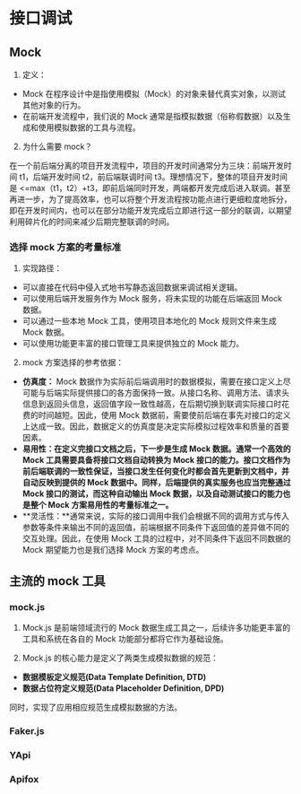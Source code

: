 # 接口调试

## Mock

1. 定义：

- Mock 在程序设计中是指使⽤模拟（Mock）的对象来替代真实对象，以测试其他对象的⾏为。
- 在前端开发流程中，我们说的 Mock 通常是指模拟数据（俗称假数据）以及⽣成和使⽤模拟数据的⼯具与流程。

2. 为什么需要 mock？

在⼀个前后端分离的项⽬开发流程中，项⽬的开发时间通常分为三块：前端开发时间 t1，后端开发时间 t2，前后端联调时间 t3。理想情况下，整体的项⽬开发时间是 <=max（t1，t2）+t3，即前后端同时开发，两端都开发完成后进⼊联调。甚⾄再进⼀步，为了提⾼效率，也可以将整个开发流程按功能点进⾏更细粒度地拆分，即在开发时间内，也可以在部分功能开发完成后⽴即进⾏这⼀部分的联调，以期望利⽤碎⽚化的时间来减少后期完整联调的时间。

### 选择 mock 方案的考量标准

1. 实现路径：

- 可以直接在代码中侵⼊式地书写静态返回数据来调试相关逻辑。
- 可以使⽤后端开发服务作为 Mock 服务，将未实现的功能在后端返回 Mock 数据。
- 可以通过⼀些本地 Mock ⼯具，使⽤项⽬本地化的 Mock 规则⽂件来⽣成 Mock 数据。
- 可以使⽤功能更丰富的接⼝管理⼯具来提供独⽴的 Mock 能⼒。

2. mock 方案选择的参考依据：

- **仿真度：** Mock 数据作为实际前后端调⽤时的数据模拟，需要在接⼝定义上尽可能与后端实际提供接⼝的各⽅⾯保持⼀致。从接⼝名称、调⽤⽅法、请求头信息到返回头信息，返回值字段⼀致性越⾼，在后期切换到联调实际接⼝时花费的时间越短。因此，使⽤ Mock 数据前，需要使前后端在事先对接⼝的定义上达成⼀致。因此，数据定义的仿真度是决定实际模拟过程效率和质量的⾸要因素。
- **易⽤性：**在定义完接⼝⽂档之后，下⼀步是⽣成 Mock 数据。通常⼀个⾼效的 Mock ⼯具需要具备将接⼝⽂档⾃动转换为 Mock 接⼝的能⼒。接⼝⽂档作为前后端联调的⼀致性保证，当接⼝发⽣任何变化时都会⾸先更新到⽂档中，并⾃动反映到提供的 Mock 数据中。同样，后端提供的真实服务也应当完整通过 Mock 接⼝的测试，⽽这种⾃动输出 Mock 数据，以及⾃动测试接⼝的能⼒也是**整个 Mock ⽅案易⽤性的考量标准之⼀。**
- **灵活性：**通常来说，实际的接⼝调⽤中我们会根据不同的调⽤⽅式与传⼊参数等条件来输出不同的返回值，前端根据不同条件下返回值的差异做不同的交互处理。因此，在使⽤ Mock ⼯具的过程中，对不同条件下返回不同数据的 Mock 期望能⼒也是我们选择 Mock ⽅案的考虑点。

## 主流的 mock 工具

### mock.js

1. Mock.js 是前端领域流⾏的 Mock 数据⽣成⼯具之⼀，后续许多功能更丰富的⼯具和系统在各⾃的 Mock 功能部分都将它作为基础设施。

2. Mock.js 的核⼼能⼒是定义了两类⽣成模拟数据的规范：

- **数据模板定义规范(Data Template Definition, DTD)**
- **数据占位符定义规范(Data Placeholder Definition, DPD)**

同时，实现了应⽤相应规范⽣成模拟数据的⽅法。

### Faker.js

### YApi

### Apifox
